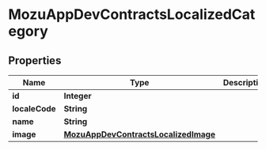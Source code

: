 
# MozuAppDevContractsLocalizedCategory

## Properties
Name | Type | Description | Notes
------------ | ------------- | ------------- | -------------
**id** | **Integer** |  |  [optional]
**localeCode** | **String** |  |  [optional]
**name** | **String** |  |  [optional]
**image** | [**MozuAppDevContractsLocalizedImage**](MozuAppDevContractsLocalizedImage.md) |  |  [optional]



